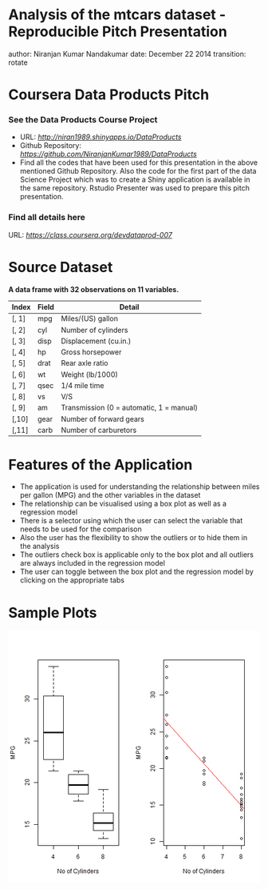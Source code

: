 Analysis of the mtcars dataset - Reproducible Pitch Presentation
========================================================
author: Niranjan Kumar Nandakumar
date: December 22 2014
transition: rotate

Coursera Data Products Pitch
========================================================

### See the Data Products Course Project  

- URL: *http://niran1989.shinyapps.io/DataProducts*
- Github Repository: *https://github.com/NiranjanKumar1989/DataProducts*
- Find all the codes that have been used for this presentation in the above mentioned Github Repository. Also the code for the first part of the data Science Project which was to create a Shiny application is available in the same repository. Rstudio Presenter was used to prepare this pitch presentation.

### Find all details here
URL: *https://class.coursera.org/devdataprod-007*

Source Dataset
========================================================

**A data frame with 32 observations on 11 variables.**

| Index | Field | Detail |
------- | ----- | ------ |
| [, 1] | mpg | Miles/(US) gallon |
| [, 2]  | cyl | Number of cylinders |
| [, 3]  | disp | Displacement (cu.in.) |
| [, 4]	| hp | Gross horsepower |
| [, 5]	| drat | Rear axle ratio |
| [, 6]	| wt | Weight (lb/1000) |
| [, 7]	| qsec | 1/4 mile time |
| [, 8]	| vs | V/S |
| [, 9]	| am | Transmission (0 = automatic, 1 = manual) |
| [,10]	| gear | Number of forward gears |
| [,11]	| carb | Number of carburetors |

Features of the Application
========================================================

- The application is used for understanding the relationship between miles per gallon (MPG) and the other variables in the dataset 
- The relationship can be visualised using a box plot as well as a regression model 
- There is a selector using which the user can select the variable that needs to be used for the comparison 
- Also the user has the flexibility to show the outliers or to hide them in the analysis 
- The outliers check box is applicable only to the box plot and all outliers are always included in the regression model 
- The user can toggle between the box plot and the regression model by clicking on the appropriate tabs

Sample Plots
========================================================

![plot of chunk samplePlots](DataProductsPitch-figure/samplePlots-1.png) 

